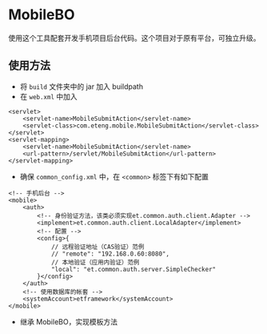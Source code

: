 MobileBO
========

使用这个工具配套开发手机项目后台代码。这个项目对于原有平台，可独立升级。


使用方法
---

- 将 `build` 文件夹中的 jar 加入 buildpath
- 在 `web.xml` 中加入
```
<servlet>
    <servlet-name>MobileSubmitAction</servlet-name>
    <servlet-class>com.eteng.mobile.MobileSubmitAction</servlet-class>
</servlet>
<servlet-mapping>
    <servlet-name>MobileSubmitAction</servlet-name>
    <url-pattern>/servlet/MobileSubmitAction</url-pattern>
</servlet-mapping> 
```
- 确保 `common_config.xml` 中，在 `<common>` 标签下有如下配置
```
<!-- 手机后台 -->
<mobile>
    <auth>
        <!-- 身份验证方法，该类必须实现et.common.auth.client.Adapter -->
        <implement>et.common.auth.client.LocalAdapter</implement>
        <!-- 配置 -->
        <config>{
            // 远程验证地址（CAS验证）范例
            // "remote": "192.168.0.60:8080",
            // 本地验证（应用内验证）范例
            "local": "et.common.auth.server.SimpleChecker"
        }</config>
    </auth>
    <!-- 使用数据库的帐套 -->
    <systemAccount>etframework</systemAccount>
</mobile>
```
- 继承 MobileBO，实现模板方法
